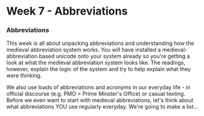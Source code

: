 # Week 7 - Abbreviations

### Abbreviations

This week is all about unpacking abbreviations and understanding how the medieval abbreviation system works. You will have installed a medieval-abbreviation based unicode onto your system already so you're getting a look at what the medieval abbreviation system looks like. The readings, however, explain the logic of the system and try to help explain what they were thinking. 

We also use loads of abbreviations and acronyms in our everyday life - in official discourse \(e.g. PMO = Prime Minster's Office\) or casual texting. Before we even want to start with medieval abbreviations, let's think about what abbreviations YOU use regularly everyday. We're going to make a list...

### 

